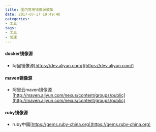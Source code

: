 ```yaml
---
title: 国内常用镜像源收集
date: 2017-07-17 19:49:40
categories: 
- 工具
tags:
- 工具
- 加速
---
```


#### docker镜像源

- 阿里镜像源[https://dev.aliyun.com/](https://dev.aliyun.com/)

#### maven镜像源
- 阿里云maven镜像源[http://maven.aliyun.com/nexus/content/groups/public](http://maven.aliyun.com/nexus/content/groups/public)

#### ruby镜像源

- ruby中国[https://gems.ruby-china.org](https://gems.ruby-china.org)

